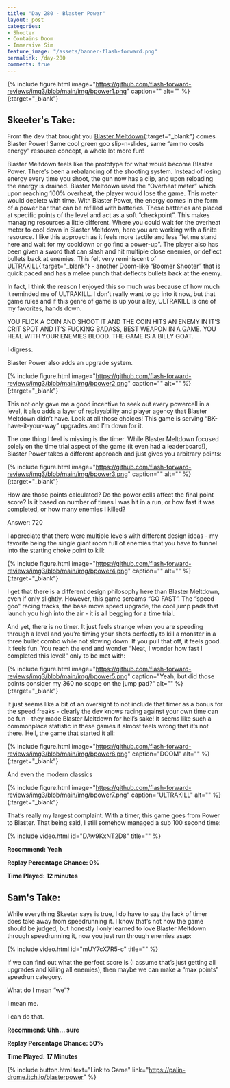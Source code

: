 ```yaml
---
title: "Day 280 - Blaster Power"
layout: post
categories:
- Shooter
- Contains Doom
- Immersive Sim
feature_image: "/assets/banner-flash-forward.png"
permalink: /day-280
comments: true
---
```


{% include figure.html image="https://github.com/flash-forward-reviews/img3/blob/main/img/bpower1.png" caption="" alt="" %}{:target="_blank"}
 
## Skeeter's Take: 

From the dev that brought you [Blaster Meltdown](https://flash-forward-reviews.github.io/day-221){:target="_blank"} comes Blaster Power! 
Same cool green goo slip-n-slides, same “ammo costs energy” resource concept, a whole lot more fun!

Blaster Meltdown feels like the prototype for what would become Blaster Power. There’s been a rebalancing of the shooting system. Instead of losing energy every time you shoot, the gun now has a clip, and upon reloading the energy is drained. Blaster Meltdown used the “Overheat meter” which upon reaching 100% overheat, the player would lose the game. This meter would deplete with time. With Blaster Power, the energy comes in the form of a power bar that can be refilled with batteries. These batteries are placed at specific points of the level and act as a soft “checkpoint”. This makes managing resources a little different. Where you could wait for the overheat meter to cool down in Blaster Meltdown, here you are working with a finite resource. I like this approach as it feels more tactile and less “let me stand here and wait for my cooldown or go find a power-up”. The player also has been given a sword that can slash and hit multiple close enemies, or deflect bullets back at enemies. This felt very reminiscent of [ULTRAKILL](https://store.steampowered.com/app/1229490/ULTRAKILL/){:target="_blank"} - another Doom-like “Boomer Shooter” that is quick paced and has a melee punch that deflects bullets back at the enemy. 

In fact, I think the reason I enjoyed this so much was because of how much it reminded me of ULTRAKILL. I don’t really want to go into it now, but that game rules and if this genre of game is up your alley, ULTRAKILL is one of my favorites, hands down. 

YOU FLICK A COIN AND SHOOT IT AND THE COIN HITS AN ENEMY IN IT’S CRIT SPOT AND IT’S FUCKING BADASS, BEST WEAPON IN A GAME. YOU HEAL WITH YOUR ENEMIES BLOOD. THE GAME IS A BILLY GOAT.

I digress. 

Blaster Power also adds an upgrade system. 

{% include figure.html image="https://github.com/flash-forward-reviews/img3/blob/main/img/bpower2.png" caption="" alt="" %}{:target="_blank"}

This not only gave me a good incentive to seek out every powercell in a level, it  also adds a layer of replayability and player agency that Blaster Meltdown didn’t have. Look at all those choices! This game is serving “BK-have-it-your-way” upgrades and I’m down for it. 

The one thing I feel is missing is the timer. While Blaster Meltdown focused solely on the time trial aspect of the game (it even had a leaderboard!), Blaster Power takes a different approach and just gives you arbitrary points: 

{% include figure.html image="https://github.com/flash-forward-reviews/img3/blob/main/img/bpower3.png" caption="" alt="" %}{:target="_blank"}

How are those points calculated? Do the power cells affect the final point score? Is it based on number of times I was hit in a run, or how fast it was completed, or how many enemies I killed? 

Answer: 720

I appreciate that there were multiple levels with different design ideas - my favorite being the single giant room full of enemies that you have to funnel into the starting choke point to kill: 

{% include figure.html image="https://github.com/flash-forward-reviews/img3/blob/main/img/bpower4.png" caption="" alt="" %}{:target="_blank"}

I get that there is a different design philosophy here than Blaster Meltdown, even if only slightly. However, this game screams “GO FAST”. The “speed goo” racing tracks, the base move speed upgrade, the cool jump pads that launch you high into the air - it is all begging for a time trial. 

And yet, there is no timer. It just feels strange when you are speeding through a level and you’re timing your shots perfectly to kill a monster in a three bullet combo while not slowing down. If you pull that off, it feels good. It feels fun. You reach the end and wonder “Neat, I wonder how fast I completed this level!” only to be met with: 

{% include figure.html image="https://github.com/flash-forward-reviews/img3/blob/main/img/bpower5.png" caption="Yeah, but did those points consider my 360 no scope on the jump pad?" alt="" %}{:target="_blank"}

It just seems like a bit of an oversight to not include that timer as a bonus for the speed freaks - clearly the dev knows racing against your own time can be fun - they made Blaster Meltdown for hell’s sake! It seems like such a commonplace statistic in these games it almost feels wrong that it’s not there. Hell, the game that started it all: 

{% include figure.html image="https://github.com/flash-forward-reviews/img3/blob/main/img/bpower6.png" caption="DOOM" alt="" %}{:target="_blank"}

And even the modern classics

{% include figure.html image="https://github.com/flash-forward-reviews/img3/blob/main/img/bpower7.png" caption="ULTRAKILL" alt="" %}{:target="_blank"}

That’s really my largest complaint. With a timer, this game goes from Power to Blaster. 
That being said, I still somehow managed a sub 100 second time: 

{% include video.html id="DAw9KxNT2D8" title="" %}

**Recommend: Yeah**

**Replay Percentage Chance: 0%**

**Time Played: 12 minutes**

## Sam's Take:

While everything Skeeter says is true, I do have to say the lack of timer does take away from speedrunning it. I know that’s not how the game should be judged, but honestly I only learned to love Blaster Meltdown through speedrunning it, now you just run through enemies asap:

{% include video.html id="mUY7cX7R5-c" title="" %}

If we can find out what the perfect score is (I assume that’s just getting all upgrades and killing all enemies), then maybe we can make a “max points” speedrun category.

What do I mean “we”?

I mean me.

I can do that.

**Recommend: Uhh... sure**

**Replay Percentage Chance: 50%**

**Time Played: 17 Minutes**

{% include button.html text="Link to Game" link="https://palin-drome.itch.io/blasterpower" %}
